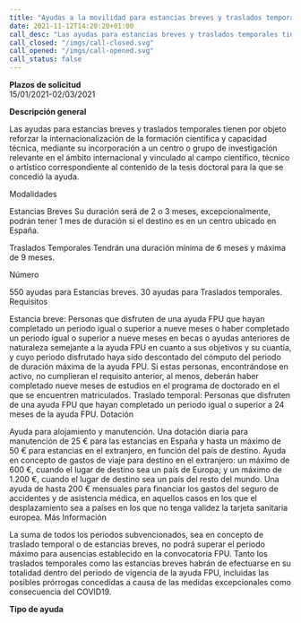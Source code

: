 ```yaml
---
title: "Ayudas a la movilidad para estancias breves y traslados temporales de beneficiarios FPU 2021"
date: 2021-11-12T14:20:20+01:00
call_desc: "Las ayudas para estancias breves y traslados temporales tienen por objeto reforzar la internacionalización de ..."
call_closed: "/imgs/call-closed.svg"
call_opened: "/imgs/call-opened.svg"
call_status: false
---
```

**Plazos de solicitud**  
15/01/2021-02/03/2021 

**Descripción general**  

Las ayudas para estancias breves y traslados temporales tienen por objeto reforzar la internacionalización de la formación científica y capacidad técnica, mediante su incorporación a un centro o grupo de investigación relevante en el ámbito internacional y vinculado al campo científico, técnico o artístico correspondiente al contenido de la tesis doctoral para la que se concedió la ayuda.  

Modalidades

 Estancias Breves
 Su duración será de 2 o 3 meses, excepcionalmente, podrán tener 1 mes de duración si el destino es en un centro ubicado en España.

Traslados Temporales
Tendrán una duración mínima de 6 meses y máxima de 9 meses.

Número

550 ayudas para Estancias breves.
30 ayudas para Traslados temporales.
Requisitos

Estancia breve:
Personas que disfruten de una ayuda FPU que hayan completado un periodo igual o superior a nueve meses o haber completado un periodo igual o superior a nueve meses en becas o ayudas anteriores de naturaleza semejante a la ayuda FPU en cuanto a sus objetivos y su cuantía, y cuyo periodo disfrutado haya sido descontado del cómputo del periodo de duración máxima de la ayuda FPU.
Si estas personas, encontrándose en activo, no cumplieran el requisito anterior, al menos, deberán haber completado nueve meses de estudios en el programa de doctorado en el que se encuentren matriculados.
Traslado temporal:
Personas que disfruten de una ayuda FPU que hayan completado un periodo igual o superior a 24 meses de la ayuda FPU.
Dotación

Ayuda para alojamiento y manutención. Una dotación diaria para manutención de 25 € para las estancias en España y hasta un máximo de 50 € para estancias en el extranjero, en función del país de destino.
Ayuda en concepto de gastos de viaje para destino en el extranjero: un máximo de 600 €, cuando el lugar de destino sea un país de Europa; y un máximo de 1.200 €, cuando el lugar de destino sea un país del resto del mundo.
Una ayuda de hasta 200 € mensuales para financiar los gastos del seguro de accidentes y de asistencia médica, en aquellos casos en los que el desplazamiento sea a países en los que no tenga validez la tarjeta sanitaria europea.
Más Información

La suma de todos los periodos subvencionados, sea en concepto de traslado temporal o de estancias breves, no podrá superar el periodo máximo para ausencias establecido en la convocatoria FPU.
Tanto los traslados temporales como las estancias breves habrán de efectuarse en su totalidad dentro del periodo de vigencia de la ayuda FPU, incluidas las posibles prórrogas concedidas a causa de las medidas excepcionales como consecuencia del COVID19.  

**Tipo de ayuda**  